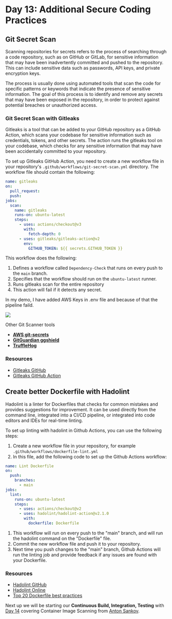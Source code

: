 # Day 13: Additional Secure Coding Practices

## Git Secret Scan

Scanning repositories for secrets refers to the process of searching through a code repository, such as on GitHub or GitLab, for sensitive information that may have been inadvertently committed and pushed to the repository. This can include sensitive data such as passwords, API keys, and private encryption keys. 

The process is usually done using automated tools that scan the code for specific patterns or keywords that indicate the presence of sensitive information. The goal of this process is to identify and remove any secrets that may have been exposed in the repository, in order to protect against potential breaches or unauthorized access.

### Git Secret Scan with Gitleaks

Gitleaks is a tool that can be added to your GitHub repository as a GitHub Action, which scans your codebase for sensitive information such as credentials, tokens, and other secrets. The action runs the gitleaks tool on your codebase, which checks for any sensitive information that may have been accidentally committed to your repository.

To set up Gitleaks GitHub Action, you need to create a new workflow file in your repository's `.github/workflows/git-secret-scan.yml` directory. The workflow file should contain the following:

```yaml
name: gitleaks
on:
  pull_request:
  push:
jobs:
  scan:
    name: gitleaks
    runs-on: ubuntu-latest
    steps:
      - uses: actions/checkout@v3
        with:
          fetch-depth: 0
      - uses: gitleaks/gitleaks-action@v2
        env:
          GITHUB_TOKEN: ${{ secrets.GITHUB_TOKEN }}
```


This workflow does the following:

1. Defines a workflow called `Dependency-Check` that runs on every push to the `main` branch.
2. Specifies that the workflow should run on the `ubuntu-latest` runner.
3. Runs gitleaks scan for the entire repository
4. This action will fail if it detects any secret.

In my demo, I have added AWS Keys in .env file and because of that the pipeline faild.

![](images/day13-1.png)

Other Git Scanner tools

- [**AWS git-secrets**](https://github.com/awslabs/git-secrets)
- **[GitGuardian ggshield](https://github.com/GitGuardian/ggshield)**
- **[TruffleHog](https://github.com/trufflesecurity/trufflehog)**

### Resources
- [Gitleaks GitHub](https://github.com/zricethezav/gitleaks)
- [Gitleaks GitHub Action](https://github.com/gitleaks/gitleaks-action)
## Create better Dockerfile with Hadolint

Hadolint is a linter for Dockerfiles that checks for common mistakes and provides suggestions for improvement. It can be used directly from the command line, integrated into a CI/CD pipeline, or integrated into code editors and IDEs for real-time linting.

To set up linting with hadolint in Github Actions, you can use the following steps:

1. Create a new workflow file in your repository, for example `.github/workflows/dockerfile-lint.yml`
2. In this file, add the following code to set up the Github Actions workflow:

```yaml
name: Lint Dockerfile
on:
  push:
    branches:
      - main
jobs:
  lint:
    runs-on: ubuntu-latest
    steps:
      - uses: actions/checkout@v2 
      - uses: hadolint/hadolint-action@v2.1.0
        with:
          dockerfile: Dockerfile
```

1. This workflow will run on every push to the "main" branch, and will run the hadolint command on the "Dockerfile" file.
2. Commit the new workflow file and push it to your repository.
3. Next time you push changes to the "main" branch, Github Actions will run the linting job and provide feedback if any issues are found with your Dockerfile.

### Resources

- [Hadolint GitHub](https://github.com/hadolint/hadolint)
- [Hadolint Online](https://hadolint.github.io/hadolint/)
- [Top 20 Dockerfile best practices](https://sysdig.com/blog/dockerfile-best-practices/)

Next up we will be starting our **Continuous Build, Integration, Testing** with [Day 14](day14.md) covering Container Image Scanning from [Anton Sankov](https://twitter.com/a_sankov). 
